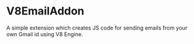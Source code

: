 # V8EmailAddon
A simple extension which creates JS code for sending emails from your own Gmail id using V8 Engine.
